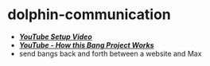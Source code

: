 # dolphin-communication

- [***YouTube Setup Video***](https://www.youtube.com/watch?v=Xj7eQqtiQew&t=338s)
- [***YouTube - How this Bang Project Works***](https://www.youtube.com/watch?v=Xj7eQqtiQew&t=461s)
- send bangs back and forth between a website and Max